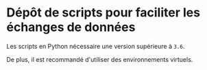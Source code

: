 # Dépôt de scripts pour faciliter les échanges de données

Les scripts en Python nécessaire une version supérieure à `3.6`.

De plus, il est recommandé d'utiliser des environnements virtuels.
